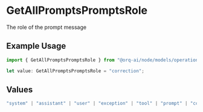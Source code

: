 # GetAllPromptsPromptsRole

The role of the prompt message

## Example Usage

```typescript
import { GetAllPromptsPromptsRole } from "@orq-ai/node/models/operations";

let value: GetAllPromptsPromptsRole = "correction";
```

## Values

```typescript
"system" | "assistant" | "user" | "exception" | "tool" | "prompt" | "correction" | "expected_output"
```